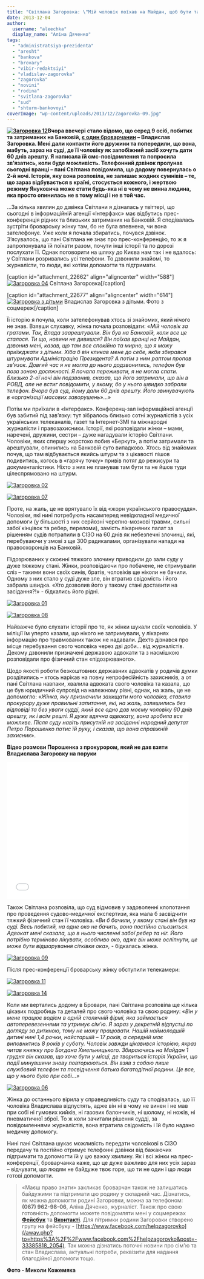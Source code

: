 ```yaml
---
title: "Світлана Загоровка: \"Мій чоловік поїхав на Майдан, щоб бути там, де твориться нова історія України\""
date: 2013-12-04
author: 
  username: "aleechka"
  display_name: "Аліна Дяченко"
tags: 
  - "administratsiya-prezidenta"
  - "aresht"
  - "bankova"
  - "brovary"
  - "vibir-redaktsiyi"
  - "vladislav-zagorovka"
  - "zagorovka"
  - "novini"
  - "rodina"
  - "svitlana-zagorovka"
  - "sud"
  - "shturm-bankovoyi"
coverImage: "wp-content/uploads/2013/12/Zagorovka-09.jpg"
---
```


**[![Загоровка 12](https://mpz.brovary.org/wp-content/uploads/2013/12/Zagorovka-12.jpg)](https://mpz.brovary.org/wp-content/uploads/2013/12/Zagorovka-12.jpg)Вчора ввечері стало відомо, що серед 9 осіб, побитих та затриманих на Банковій, [є один броварчанин](https://mpz.brovary.org/sered-pobitih-pid-administratsiyeyu-prezidenta-ta-zaareshtovanih-za-organizatsiyu-masovih-bezporyadkiv-ye-brovarchanin/) – Владислав Загоровка. Мені дали контакти його дружини та попередили, що вона, мабуть, зараз на суді, де її чоловіку як запобіжний засіб хочуть дати 60 днів арешту. Я написала їй смс-повідомлення та попросила зв’язатись, коли буде можливість. Телефонний дзвінок пролунав сьогодні вранці – пані Світлана повідомила, що додому повернулась о 2-й ночі. Історія, яку вона розповіла, не залишає жодних сумнівів – те, що зараз відбувається в країні, стосується кожного, і жертвою режиму Януковича може стати будь-яка ні в чому не винна людина, яка просто опинилась не в тому місці і не в той час.**

…За кілька хвилин до дзвінка Світлани я дізналась у твіттері, що сьогодні в інформаційній агенції «Інтерфакс» має відбутись прес-конференція рідних та близьких затриманих на Банковій. Я сподівалась зустріти броварську жінку там, бо не була впевнена, чи вона зателефонує. Уже коли я почала збиратись, почувся дзвінок. З’ясувалось, що пані Світлана не знає про прес-конференцію, то ж я запропонувала їй поїхати разом, почути інші історії та по дорозі послухати її. Однак поговорити на шляху до Києва нам так і не вдалось: у Світлани розривались усі телефони. То дзвонили знайомі, то журналісти, то люди, які хотіли допомогти та підтримати.

\[caption id="attachment\_22662" align="aligncenter" width="588"\][![Загоровка 04](https://mpz.brovary.org/wp-content/uploads/2013/12/Zagorovka-04.jpg)](https://mpz.brovary.org/wp-content/uploads/2013/12/Zagorovka-04.jpg) Світлана Загоровка\[/caption\]

\[caption id="attachment\_22677" align="aligncenter" width="614"\][![Загоровка з дітьми](https://mpz.brovary.org/wp-content/uploads/2013/12/Zagorovka-z-ditmi.jpg)](https://mpz.brovary.org/wp-content/uploads/2013/12/Zagorovka-z-ditmi.jpg) Владислав Загоровка з дітьми. Фото з соцмереж\[/caption\]

Її історію я почула, коли зателефонував хтось зі знайомих, який нічого не знав. Взявши слухавку, жінка почала розповідати: «_Мій чоловік за гратами. Так, Влада заарештували. Він був на Банковій, коли все це сталося. Ти що, новини не дивишся? Він поїхав вранці на Майдан, дзвонив мені, казав, що там все спокійно та мирно, що я можу приїжджати з дітьми. Хіба б він кликав мене до себе, якби збирався штурмувати Адміністрацію Президента? А потім з ним раптом пропав зв’язок. Довгий час я не могла до нього додзвонитись, телефон був поза зоною досяжності. Я почала переживати, я не могла спати. Близько 2-ої ночі він подзвонив, сказав, що його затримали, що він в РОВД, але не встиг повідомити, у якому, бо у нього швидко забрали телефон. Вчора був суд, йому дали 60 днів арешту. Його звинувачують в «організації масових заворушень_»…»

Потім ми приїхали в «Інтерфакс». Конференц-зал інформаційної агенції був забитий під зав’язку: тут зібралось близько сотні журналістів з усіх українських телеканалів, газет та Інтернет-ЗМІ та міжнародні журналісти і правозахисники. Історії, які розповідали жінки – мами, наречені, дружини, сестри – дуже нагадували історію Світлани. Чоловіки, яких спершу жорстоко побив «Беркут», а потім затримали та арештували, опинились на Банковій суто випадково. Хтось від знайомих почув, що там відбувається якийсь штурм та з цікавості пішов подивитись, когось в «гарячу точку» привів потяг до режисури та документалістики. Ніхто з них не планував там бути та не йшов туди цілеспрямовано на штурм.

[![Загоровка 02](https://mpz.brovary.org/wp-content/uploads/2013/12/Zagorovka-02.jpg)](https://mpz.brovary.org/wp-content/uploads/2013/12/Zagorovka-02.jpg)

[![Загоровка 07](https://mpz.brovary.org/wp-content/uploads/2013/12/Zagorovka-07.jpg)](https://mpz.brovary.org/wp-content/uploads/2013/12/Zagorovka-07.jpg)

Проте, на жаль, це не врятувало їх від «жорн українського правосуддя». Чоловіки, які нині потребують насамперед невідкладної медичної допомоги (у більшості з них серйозні черепно-мозкові травми, сильні забої кінцівок та ребер, переломи), замість лікарняних палат за рішенням судів потрапили в СІЗО на 60 днів як небезпечні злочинці, які, перебуваючи у змові з ще 300 радикалами, організували напади на правоохоронців на Банковій.

Підозрюваних у скоєнні тяжкого злочину приводили до зали суду у дуже тяжкому стані. Жінки, розповідаючи про побачене, не стримували сліз – такими вони своїх синів, братів, чоловіків ще ніколи не бачили. Одному з них стало у суді дуже зле, він втратив свідомість і його забрала швидка. «Хто дозволив його у такому стані доставити на засідання?!» - бідкались його рідні.

[![Загоровка 01](https://mpz.brovary.org/wp-content/uploads/2013/12/Zagorovka-01.jpg)](https://mpz.brovary.org/wp-content/uploads/2013/12/Zagorovka-01.jpg)

[![Загоровка 08](https://mpz.brovary.org/wp-content/uploads/2013/12/Zagorovka-08.jpg)](https://mpz.brovary.org/wp-content/uploads/2013/12/Zagorovka-08.jpg)

Найважче було слухати історії про те, як жінки шукали своїх чоловіків. У міліції їм уперто казали, що нікого не затримували, у лікарнях інформацію про травмованих також не надавали. Дехто дізнався про місце перебування свого чоловіка через дві доби… від журналістів. Декому дзвонили призначені державою адвокати та з насмішкою розповідали про фізичний стан «підозрюваного».

Щодо якості роботи безкоштовних державних адвокатів у родичів думки розділились – хтось нарікав на повну непрофесійність захисників, а от пані Світлана навпаки, хвалила адвоката свого чоловіка та казала, що це був юридичний супровід на належному рівні, однак, на жаль, це не допомогло: «_Жінка, яку призначили захищати мого чоловіка, ставила прокурору дуже правильні запитання, які, на жаль, залишились без відповіді та без уваги судді, який все одно дав моєму чоловіку 60 днів арешту, як і всім решті. Я дуже вдячна адвокату, вона зробила все можливе. Після суду навіть присутній на засіданні народний депутат Петро Порошенко потис їй руку, і сказав, що вона справжній захисник_».

**Відео розмови Порошенка з прокурором, який не дав взяти Владислава Загоровку на поруки**

<iframe src="//www.youtube.com/embed/MdDGvVwd3ic" height="360" width="480" allowfullscreen frameborder="0"></iframe>

Також Світлана розповіла, що суд відмовив у задоволенні клопотання про проведення судово-медичної експертизи, яка мала б засвідчити тяжкий фізичний стан її чоловіка. «_Ви б бачили, у якому стані він був на суді. Весь побитий, на одне око не бачить, воно постійно сльозиться. Адвокат мені сказала, що в нього численні забої ребер та ніг. Його потрібно терміново лікувати, особливо око, адже він може осліпнути, це може бути відшарування сітківки ока»,_ \- бідкалась жінка.

[![Загоровка 09](https://mpz.brovary.org/wp-content/uploads/2013/12/Zagorovka-09.jpg)](https://mpz.brovary.org/wp-content/uploads/2013/12/Zagorovka-09.jpg)

Після прес-конференції броварську жінку обступили телекамери:

[![Загоровка 11](https://mpz.brovary.org/wp-content/uploads/2013/12/Zagorovka-11.jpg)](https://mpz.brovary.org/wp-content/uploads/2013/12/Zagorovka-11.jpg)

[![Загоровка 14](https://mpz.brovary.org/wp-content/uploads/2013/12/Zagorovka-14.jpg)](https://mpz.brovary.org/wp-content/uploads/2013/12/Zagorovka-14.jpg)

Коли ми вертались додому в Бровари, пані Світлана розповіла ще кілька цікавих подробиць та деталей про свого чоловіка та свою родину: «_Він у мене працює водієм в одній столичній фірмі, яка займається автоперевезеннями та утримує сім’ю. Я зараз у декретній відпустці по догляду за дитиною, тому не можу працювати. Нашій наймолодшій дитині нині 1,4 рочки, найстаршій – 17 років, а середній має виповнитись 8 років у суботу. Чоловік завжди цікавився історією, якраз читав книжку про Богдана Хмельницького. Збираючись на Майдан 1 грудня він сказав, що хоче бути у місці, де твориться історія України, що події минувшини знову повторюються. Він взяв з собою лише службовий телефон та посвідчення батька багатодітної родини. Це все, що у нього було при собі…»_

[![Загоровка 06](https://mpz.brovary.org/wp-content/uploads/2013/12/Zagorovka-06.jpg)](https://mpz.brovary.org/wp-content/uploads/2013/12/Zagorovka-06.jpg)

Жінка до останнього вірила у справедливість суду та сподівалась, що її чоловіка Владислава відпустять, адже він ні в чому не винен і не мав при собі ні гумових кийків, ні газових балончиків, ні шолому, ні ножів, ні пневматичної зброї. То ж коли зачитали рішення судді, за повідомленнями журналістів, вона втратила свідомість і їй було надано медичну допомогу.

Нині пані Світлана шукає можливість передати чоловікові в СІЗО передачу та постійно отримує телефонні дзвінки від бажаючих підтримати та допомогти їй у цю важку хвилину. Як і всі жінки на прес-конференції, броварчанка каже, що це дуже важливо для них усіх зараз – відчувати, що людям не байдуже твоє горе, що ти не один і що люди готові допомогти.

> «Маєш право знати» закликає броварчан також не залишатись байдужими та підтримати цю родину у складний час. Дізнатись, як можна допомогти родині Загоровки, можна за телефоном: **(067) 962-98-06**, Аліна Дяченко, журналіст. Також про свою готовність допомогти можете повідомляти мені у соцмережах **[Фейсбук](https://www.facebook.com/alina.dyachenko)** та **[Вконтакті](https://vk.com/dyachenko_alina)**. Для пітримки родини Загоровки створено групу на фейсбуку - [https://www.facebook.com/helpzagorovko](/away.php?to=https%3A%2F%2Fwww.facebook.com%2Fhelpzagorovko&post=-33385818_2054). Так можна дізнатись поточні новини про сім'ю та стан Владислава, актуальні потреби, реквізити для надання благодійної допомоги тощо.

**Фото - Миколи Кожемяка**

